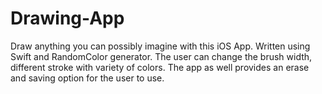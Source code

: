 # Drawing-App
Draw anything you can possibly imagine with this iOS App. Written using Swift and RandomColor generator. The user can change the brush width, different stroke with variety of colors. The app as well provides an erase and saving option for the user to use.
